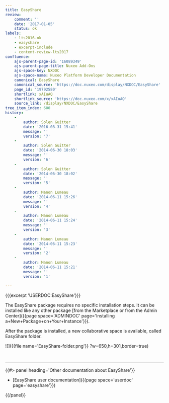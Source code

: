 ```yaml
---
title: EasyShare
review:
    comment: ''
    date: '2017-01-05'
    status: ok
labels:
    - lts2016-ok
    - easyshare
    - excerpt-include
    - content-review-lts2017
confluence:
    ajs-parent-page-id: '16089349'
    ajs-parent-page-title: Nuxeo Add-Ons
    ajs-space-key: NXDOC
    ajs-space-name: Nuxeo Platform Developer Documentation
    canonical: EasyShare
    canonical_source: 'https://doc.nuxeo.com/display/NXDOC/EasyShare'
    page_id: '19792580'
    shortlink: xAIuAQ
    shortlink_source: 'https://doc.nuxeo.com/x/xAIuAQ'
    source_link: /display/NXDOC/EasyShare
tree_item_index: 600
history:
    - 
        author: Solen Guitter
        date: '2016-08-31 15:41'
        message: ''
        version: '7'
    - 
        author: Solen Guitter
        date: '2014-06-30 18:03'
        message: ''
        version: '6'
    - 
        author: Solen Guitter
        date: '2014-06-30 18:02'
        message: ''
        version: '5'
    - 
        author: Manon Lumeau
        date: '2014-06-11 15:26'
        message: ''
        version: '4'
    - 
        author: Manon Lumeau
        date: '2014-06-11 15:24'
        message: ''
        version: '3'
    - 
        author: Manon Lumeau
        date: '2014-06-11 15:23'
        message: ''
        version: '2'
    - 
        author: Manon Lumeau
        date: '2014-06-11 15:21'
        message: ''
        version: '1'

---
```

{{{excerpt 'USERDOC:EasyShare'}}}

The EasyShare package requires no specific installation steps. It can be installed like any other package&nbsp;[from the Marketplace or from the Admin Center]({{page space='ADMINDOC' page='Installing a+New+Package+on+Your+Instance'}}).

After the package is installed, a new collaborative space is available, called EasyShare folder.

![]({{file name='EasyShare-folder.png'}} ?w=650,h=301,border=true)

&nbsp;

* * *

<div class="row" data-equalizer data-equalize-on="medium"><div class="column medium-6">{{#> panel heading='Other documentation about EasyShare'}}

*   [EasyShare user documentation]({{page space='userdoc' page='easyshare'}})

{{/panel}}</div><div class="column medium-6">

&nbsp;

</div></div>
